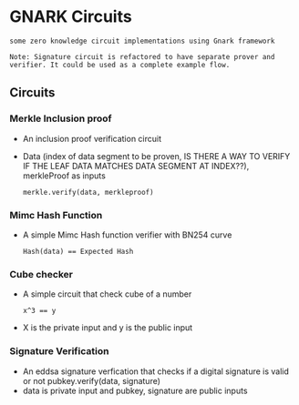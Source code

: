 # GNARK Circuits
    some zero knowledge circuit implementations using Gnark framework

    Note: Signature circuit is refactored to have separate prover and verifier. It could be used as a complete example flow.

## Circuits

### Merkle Inclusion proof
- An inclusion proof verification circuit
- Data (index of data segment to be proven, IS THERE A WAY TO VERIFY IF THE LEAF DATA MATCHES DATA SEGMENT AT INDEX??), merkleProof as inputs
  
      merkle.verify(data, merkleproof)

### Mimc Hash Function
- A simple Mimc Hash function verifier with BN254 curve

      Hash(data) == Expected Hash

### Cube checker
- A simple circuit that check cube of a number
  
      x^3 == y
- X is the private input and y is the public input  

### Signature Verification
- An eddsa signature verfication that checks if a digital signature is valid or not
      pubkey.verify(data, signature)
- data is private input and pubkey, signature are public inputs
